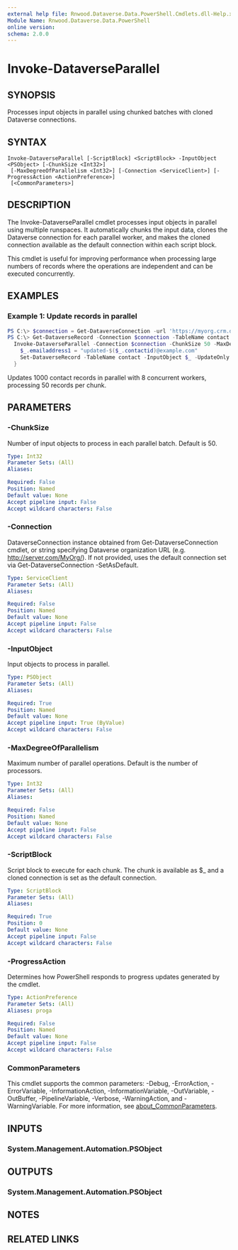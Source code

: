 ```yaml
---
external help file: Rnwood.Dataverse.Data.PowerShell.Cmdlets.dll-Help.xml
Module Name: Rnwood.Dataverse.Data.PowerShell
online version:
schema: 2.0.0
---
```


# Invoke-DataverseParallel

## SYNOPSIS
Processes input objects in parallel using chunked batches with cloned Dataverse connections.

## SYNTAX

```
Invoke-DataverseParallel [-ScriptBlock] <ScriptBlock> -InputObject <PSObject> [-ChunkSize <Int32>]
 [-MaxDegreeOfParallelism <Int32>] [-Connection <ServiceClient>] [-ProgressAction <ActionPreference>]
 [<CommonParameters>]
```

## DESCRIPTION
The Invoke-DataverseParallel cmdlet processes input objects in parallel using multiple runspaces.
It automatically chunks the input data, clones the Dataverse connection for each parallel worker, and makes the cloned connection available as the default connection within each script block.

This cmdlet is useful for improving performance when processing large numbers of records where the operations are independent and can be executed concurrently.

## EXAMPLES

### Example 1: Update records in parallel
```powershell
PS C:\> $connection = Get-DataverseConnection -url 'https://myorg.crm.dynamics.com' -ClientId $env:CLIENT_ID -ClientSecret $env:CLIENT_SECRET
PS C:\> Get-DataverseRecord -Connection $connection -TableName contact -Top 1000 |
  Invoke-DataverseParallel -Connection $connection -ChunkSize 50 -MaxDegreeOfParallelism 8 -ScriptBlock {
    $_.emailaddress1 = "updated-$($_.contactid)@example.com"
    Set-DataverseRecord -TableName contact -InputObject $_ -UpdateOnly
  }
```

Updates 1000 contact records in parallel with 8 concurrent workers, processing 50 records per chunk.

## PARAMETERS

### -ChunkSize
Number of input objects to process in each parallel batch.
Default is 50.

```yaml
Type: Int32
Parameter Sets: (All)
Aliases:

Required: False
Position: Named
Default value: None
Accept pipeline input: False
Accept wildcard characters: False
```

### -Connection
DataverseConnection instance obtained from Get-DataverseConnection cmdlet, or string specifying Dataverse organization URL (e.g.
http://server.com/MyOrg/).
If not provided, uses the default connection set via Get-DataverseConnection -SetAsDefault.

```yaml
Type: ServiceClient
Parameter Sets: (All)
Aliases:

Required: False
Position: Named
Default value: None
Accept pipeline input: False
Accept wildcard characters: False
```

### -InputObject
Input objects to process in parallel.

```yaml
Type: PSObject
Parameter Sets: (All)
Aliases:

Required: True
Position: Named
Default value: None
Accept pipeline input: True (ByValue)
Accept wildcard characters: False
```

### -MaxDegreeOfParallelism
Maximum number of parallel operations.
Default is the number of processors.

```yaml
Type: Int32
Parameter Sets: (All)
Aliases:

Required: False
Position: Named
Default value: None
Accept pipeline input: False
Accept wildcard characters: False
```

### -ScriptBlock
Script block to execute for each chunk.
The chunk is available as $_ and a cloned connection is set as the default connection.

```yaml
Type: ScriptBlock
Parameter Sets: (All)
Aliases:

Required: True
Position: 0
Default value: None
Accept pipeline input: False
Accept wildcard characters: False
```

### -ProgressAction
Determines how PowerShell responds to progress updates generated by the cmdlet.

```yaml
Type: ActionPreference
Parameter Sets: (All)
Aliases: proga

Required: False
Position: Named
Default value: None
Accept pipeline input: False
Accept wildcard characters: False
```

### CommonParameters
This cmdlet supports the common parameters: -Debug, -ErrorAction, -ErrorVariable, -InformationAction, -InformationVariable, -OutVariable, -OutBuffer, -PipelineVariable, -Verbose, -WarningAction, and -WarningVariable. For more information, see [about_CommonParameters](http://go.microsoft.com/fwlink/?LinkID=113216).

## INPUTS

### System.Management.Automation.PSObject
## OUTPUTS

### System.Management.Automation.PSObject
## NOTES

## RELATED LINKS
